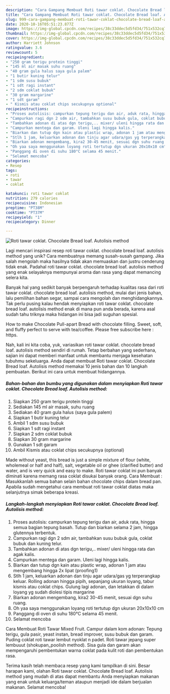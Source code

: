 ```yaml
---
description: "Cara Gampang Membuat Roti tawar coklat. Chocolate Bread loaf. Autolisis method Anti Gagal"
title: "Cara Gampang Membuat Roti tawar coklat. Chocolate Bread loaf. Autolisis method Anti Gagal"
slug: 999-cara-gampang-membuat-roti-tawar-coklat-chocolate-bread-loaf-autolisis-method-anti-gagal
date: 2020-10-16T05:51:23.877Z
image: https://img-global.cpcdn.com/recipes/38c33ddec5d5fd34/751x532cq70/roti-tawar-coklat-chocolate-bread-loaf-autolisis-method-foto-resep-utama.jpg
thumbnail: https://img-global.cpcdn.com/recipes/38c33ddec5d5fd34/751x532cq70/roti-tawar-coklat-chocolate-bread-loaf-autolisis-method-foto-resep-utama.jpg
cover: https://img-global.cpcdn.com/recipes/38c33ddec5d5fd34/751x532cq70/roti-tawar-coklat-chocolate-bread-loaf-autolisis-method-foto-resep-utama.jpg
author: Harriett Johnson
ratingvalue: 3.6
reviewcount: 5
recipeingredient:
- "250 gram terigu protein tinggi"
- "145 ml air masak suhu ruang"
- "40 gram gula halus saya gula palem"
- "1 butir kuning telur"
- "1 sdm susu bubuk"
- "1 sdt ragi instant"
- "2 sdm coklat bubuk"
- "30 gram margarine"
- "1 sdt garam"
- " Kismis atau coklat chips secukupnya optional"
recipeinstructions:
- "Proses autolisis: campurkan tepung terigu dan air, aduk rata, hingga semua bagian tepung basah. Tutup dan biarkan selama 2 jam, hingga glutennya terbentuk."
- "Campurkan ragi dgn 2 sdm air, tambahkan susu bubuk gula, coklat bubuk dan kuning telur."
- "Tambahkan adonan di atas dgn terigu,.. mixer/ uleni hingga rata dan agak kalis."
- "Campurkan mentega dan garam. Uleni lagi hingga kalis."
- "Biarkan dan tutup dgn kain atau plastic wrap, adonan 1 jam atau mengembang hingga 2x lipat (proofing1)"
- "Stlh 1 jam, keluarkan adonan dan tinju agar udara/gas yg terperangkap keluar. Rolling adonan hingga pipih, sepanjang ukuran loyang, tabur kismis atau coklat chips. Gulung lagi adonan, dan letakkan di dalam loyang yg sudah diolesi tipis margarine"
- "Biarkan adonan mengembang, kira2 30-45 menit, sesuai dgn suhu ruang."
- "Oh yaa saya menggunakan loyang roti tertutup dgn ukuran 20x10x10 cm"
- "Panggang di oven di suhu 180°C selama 45 menit."
- "Selamat mencoba"
categories:
- Resep
tags:
- roti
- tawar
- coklat

katakunci: roti tawar coklat 
nutrition: 279 calories
recipecuisine: Indonesian
preptime: "PT38M"
cooktime: "PT37M"
recipeyield: "1"
recipecategory: Dinner

---
```



![Roti tawar coklat. Chocolate Bread loaf. Autolisis method](https://img-global.cpcdn.com/recipes/38c33ddec5d5fd34/751x532cq70/roti-tawar-coklat-chocolate-bread-loaf-autolisis-method-foto-resep-utama.jpg)

Lagi mencari inspirasi resep roti tawar coklat. chocolate bread loaf. autolisis method yang unik? Cara membuatnya memang susah-susah gampang. Jika salah mengolah maka hasilnya tidak akan memuaskan dan justru cenderung tidak enak. Padahal roti tawar coklat. chocolate bread loaf. autolisis method yang enak selayaknya mempunyai aroma dan rasa yang dapat memancing selera kita.

Banyak hal yang sedikit banyak berpengaruh terhadap kualitas rasa dari roti tawar coklat. chocolate bread loaf. autolisis method, mulai dari jenis bahan, lalu pemilihan bahan segar, sampai cara mengolah dan menghidangkannya. Tak perlu pusing kalau hendak menyiapkan roti tawar coklat. chocolate bread loaf. autolisis method enak di mana pun anda berada, karena asal sudah tahu triknya maka hidangan ini bisa jadi suguhan spesial.

How to make Chocolate Pull-apart Bread with chocolate filling. Sweet, soft, and fluffy perfect to serve with tea/coffee. Please free subscribe here : https.


Nah, kali ini kita coba, yuk, variasikan roti tawar coklat. chocolate bread loaf. autolisis method sendiri di rumah. Tetap berbahan yang sederhana, sajian ini dapat memberi manfaat untuk membantu menjaga kesehatan tubuhmu sekeluarga. Anda dapat membuat Roti tawar coklat. Chocolate Bread loaf. Autolisis method memakai 10 jenis bahan dan 10 langkah pembuatan. Berikut ini cara untuk membuat hidangannya.

<!--inarticleads1-->

##### Bahan-bahan dan bumbu yang digunakan dalam menyiapkan Roti tawar coklat. Chocolate Bread loaf. Autolisis method:

1. Siapkan 250 gram terigu protein tinggi
1. Sediakan 145 ml air masak, suhu ruang
1. Sediakan 40 gram gula halus (saya gula palem)
1. Siapkan 1 butir kuning telur
1. Ambil 1 sdm susu bubuk
1. Siapkan 1 sdt ragi instant
1. Siapkan 2 sdm coklat bubuk
1. Siapkan 30 gram margarine
1. Gunakan 1 sdt garam
1. Ambil  Kismis atau coklat chips secukupnya (optional)


Made without yeast, this bread is just a simple mixture of flour (white, wholemeal or half and half), salt, vegetable oil or ghee (clarified butter) and water, and is very quick and easy to make. Roti tawar coklat ini pun banyak diminati karena memang rasa coklat disukai banyak orang. Cara Membuat : Masukkanlah semua bahan selain bahan chocolate chips dalam bread pan. Apabila sudah mengetahui cara membuat roti tawar coklat diatas maka selanjutnya simak beberapa kreasi. 

<!--inarticleads2-->

##### Langkah-langkah menyiapkan Roti tawar coklat. Chocolate Bread loaf. Autolisis method:

1. Proses autolisis: campurkan tepung terigu dan air, aduk rata, hingga semua bagian tepung basah. Tutup dan biarkan selama 2 jam, hingga glutennya terbentuk.
1. Campurkan ragi dgn 2 sdm air, tambahkan susu bubuk gula, coklat bubuk dan kuning telur.
1. Tambahkan adonan di atas dgn terigu,.. mixer/ uleni hingga rata dan agak kalis.
1. Campurkan mentega dan garam. Uleni lagi hingga kalis.
1. Biarkan dan tutup dgn kain atau plastic wrap, adonan 1 jam atau mengembang hingga 2x lipat (proofing1)
1. Stlh 1 jam, keluarkan adonan dan tinju agar udara/gas yg terperangkap keluar. Rolling adonan hingga pipih, sepanjang ukuran loyang, tabur kismis atau coklat chips. Gulung lagi adonan, dan letakkan di dalam loyang yg sudah diolesi tipis margarine
1. Biarkan adonan mengembang, kira2 30-45 menit, sesuai dgn suhu ruang.
1. Oh yaa saya menggunakan loyang roti tertutup dgn ukuran 20x10x10 cm
1. Panggang di oven di suhu 180°C selama 45 menit.
1. Selamat mencoba


Cara Membuat Roti Tawar Mixed Fruit. Campur dalam kom adonan: Tepung terigu, gula pasir, yeast instan, bread improver, susu bubuk dan garam. Puding coklat roti tawar lembut nyoklat n padet. Roti tawar jepang super lembuuut (shokupan_poolish method). Sisa gula dan garam akan mempengaruhi pembentukan warna coklat pada kulit roti dan pembentukan rasa. 

Terima kasih telah membaca resep yang kami tampilkan di sini. Besar harapan kami, olahan Roti tawar coklat. Chocolate Bread loaf. Autolisis method yang mudah di atas dapat membantu Anda menyiapkan makanan yang enak untuk keluarga/teman ataupun menjadi ide dalam berjualan makanan. Selamat mencoba!
